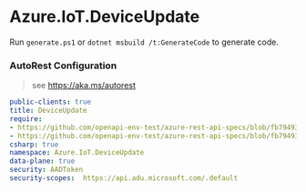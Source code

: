# Azure.IoT.DeviceUpdate

Run `generate.ps1` or `dotnet msbuild /t:GenerateCode` to generate code.

### AutoRest Configuration
> see https://aka.ms/autorest

``` yaml
public-clients: true
title: DeviceUpdate
require:
- https://github.com/openapi-env-test/azure-rest-api-specs/blob/fb7949377f08f0ca3516dff0407918a892aae04f/specification/deviceupdate/data-plane/readme.md
- https://github.com/openapi-env-test/azure-rest-api-specs/blob/fb7949377f08f0ca3516dff0407918a892aae04f/specification/deviceupdate/data-plane/readme.csharp.md
csharp: true
namespace: Azure.IoT.DeviceUpdate
data-plane: true
security: AADToken
security-scopes:  https://api.adu.microsoft.com/.default
```
